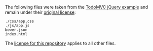 The following files were taken from the [TodoMVC jQuery example](https://github.com/tastejs/todomvc/tree/master/examples/jquery) and remain under their [original license](https://github.com/tastejs/todomvc/blob/master/license.md):

```
./css/app.css
./js/app.js
bower.json
index.html
```

The [license for this repository](https://github.com/tallyjs/2015-02-04-Learn-about-Gulp.js/blob/master/LICENSE) applies to all other files.